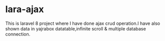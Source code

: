# lara-ajax
This is laravel 8 project where I have done ajax crud operation.I have also shown  data in yajrabox datatable,infinite scroll &amp; multiple database connection.
